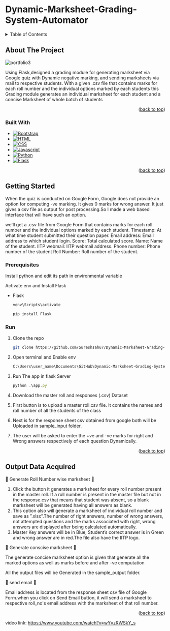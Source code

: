# Dynamic-Marksheet-Grading-System-Automator
<!-- TABLE OF CONTENTS -->
<details>
  <summary>Table of Contents</summary>
  <ol>
    <li>
      <a href="#about-the-project">About The Project</a>
      <ul>
        <li><a href="#built-with">Built With</a></li>
      </ul>
    </li>
    <li>
      <a href="#getting-started">Getting Started</a>
      <ul>
        <li><a href="#prerequisites">Prerequisites</a></li>
        <li><a href="#run">Run</a></li>
      </ul>
    </li>
    <li><a href="#Output-Data-Acquired">Output Data Acquired</a></li>
   
  </ol>
</details>

<!-- ABOUT THE PROJECT -->
## About The Project

![portfolio3](https://user-images.githubusercontent.com/85033183/187027874-7b526d1a-02e3-4351-97fc-05e2846fe9b6.png)

Using Flask,designed a grading module for generating marksheet via Google quiz with Dynamic negative marking, and sending marksheets via mail to respective students.
With a given .csv file that contains marks for each roll number and the individual options marked by each students  this  Grading module generates
an individual marksheet for each student and a concise Marksheet of whole batch of students 

<p align="right">(<a href="#readme-top">back to top</a>)</p>

### Built With

* [![Bootstrap][Bootstrap.com]][Bootstrap-url]
* [![HTML][html.com]][html-url]
* [![CSS][css.com]][css-url]
* [![Javascript][Js.com]][Js-url]
* [![Python][python.com]][python-url]
* [![Flask][flask.com]][flask-url]


<p align="right">(<a href="#readme-top">back to top</a>)</p>

 
 <!-- GETTING STARTED -->
## Getting Started
  When the quiz is conducted on Google Form, Google does not provide an option for computing -ve marking. It gives 0
marks for wrong answer. It just gives a csv file as output for post processing.So I made a web
based interface that will have such an option.

we'll get a .csv file from Google Form that contains marks for each roll number and the individual options marked by each student.
Timestamp: At what time student submitted their question paper.
Email address: Email address to which student login.
Score: Total calculated score.
Name: Name of the student.
IITP webmail: IITP webmail address.
Phone number: Phone number of the student
Roll Number: Roll number of the student.

### Prerequisites

Install python and edit its path in environmental variable

Activate env and Install Flask
* Flask
  ```sh
  venv\Scripts\activate
  ```
  ```sh
  pip install Flask
  ```
  

### Run

1. Clone the repo
   ```sh
   git clone https://github.com/Sureshsahu7/Dynamic-Marksheet-Grading-System-Automator.git
   ```
2. Open terminal and Enable env
   ```sh
   C:\Users\user_name\Documents\GitHub\Dynamic-Marksheet-Grading-System-Automator/env/scripts/Activate.ps1
   ```
3. Run The  app in flask Server
   ```js
   python .\app.py
   ```
4. Download the master roll and responses (.csv) Dataset

5. First button is to upload a master roll.csv file. It contains the names and roll number of all the students of the class 

6. Next is for the response sheet csv obtained from google both will be Uploaded in sample_input folder.

6. The user will be asked to enter the +ve and -ve marks for right and Wrong answers respectively of each question Dynamically.

<p align="right">(<a href="#readme-top">back to top</a>)</p>

<!-- USAGE EXAMPLES -->
## Output Data Acquired

   🔳 Generate Roll Number wise marksheet 🔳 

1. Click the button it generates a marksheet for every roll number present in the master roll. If a roll number is present in the master file but not in the response.csv that means that student was absent, so a blank marksheet will be generated having all answers as blank.
2. This option also will generate a marksheet of individual roll number and save as ”.xlsx”.The number of right answers, number of wrong answers, not attempted questions and the marks associated with right, wrong answers are displayed after being calculated automatically.
3. Master Key answers will be in Blue, Student’s correct answer is in Green and wrong answer are in red.The file also have the IITP logo.

  🔳 Generate conscise marksheet 🔳 

The generate concise marksheet option is given that generate all the marked options as well as marks before and after -ve computation

All the output files will be Generated in the sample_output folder.

  🔳 send email 🔳 
  
 Email address is located from the response sheet csv file of Google Form.when you click on Send Email button, it will send a marksheet to respective roll_no's email
 address with the marksheet of that roll number.



<p align="right">(<a href="#readme-top">back to top</a>)</p>



 video link: https://www.youtube.com/watch?v=wYvzRWSkY_s



<!-- MARKDOWN LINKS & IMAGES -->
<!-- https://www.markdownguide.org/basic-syntax/#reference-style-links -->
[contributors-shield]: https://img.shields.io/github/contributors/github_username/repo_name.svg?style=for-the-badge
[contributors-url]: https://github.com/github_username/repo_name/graphs/contributors

[Bootstrap.com]: https://img.shields.io/badge/Bootstrap-563D7C?style=for-the-badge&logo=bootstrap&logoColor=white
[Bootstrap-url]: https://getbootstrap.com
[css.com]:https://img.shields.io/badge/CSS-239120?&style=for-the-badge&logo=css3&logoColor=white
[css-url]: https://css.com
[html.com]: https://img.shields.io/badge/HTML5-E34F26?style=for-the-badge&logo=html5&logoColor=white
[html-url]:	https://html.com
[Js.com]: https://img.shields.io/badge/JavaScript-F7DF1E?style=for-the-badge&logo=javascript&logoColor=black
[Js-url]: https://javascript.com
[python.com]: https://img.shields.io/badge/Python-14354C?style=for-the-badge&logo=python&logoColor=white
[python-url]: https://python.com
[flask.com]: https://img.shields.io/badge/Flask-000000?style=for-the-badge&logo=flask&logoColor=white
[flask-url]: https://flask.com





